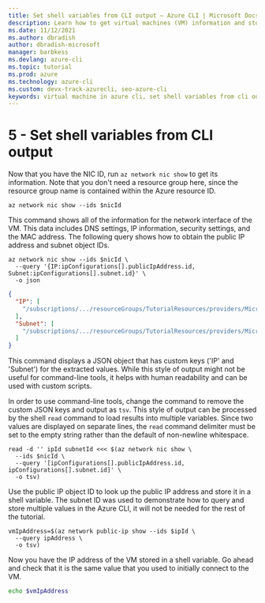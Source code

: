 ```yaml
---
title: Set shell variables from CLI output – Azure CLI | Microsoft Docs
description: Learn how to get virtual machines (VM) information and store results in an Azure CLI shell variable.
ms.date: 11/12/2021
ms.author: dbradish
author: dbradish-microsoft
manager: barbkess
ms.devlang: azure-cli
ms.topic: tutorial
ms.prod: azure
ms.technology: azure-cli
ms.custom: devx-track-azurecli, seo-azure-cli
keywords: virtual machine in azure cli, set shell variables from cli output 
---
```


# 5 - Set shell variables from CLI output

Now that you have the NIC ID, run `az network nic show` to get its information. Note that you don't need a resource group here, since the resource group name is contained within the Azure resource ID.

```azurecli-interactive
az network nic show --ids $nicId
```

This command shows all of the information for the network interface of the VM. This data includes DNS settings, IP information, security settings, and the MAC address. The following query shows how to obtain the public IP address and subnet object IDs.

```azurecli-interactive
az network nic show --ids $nicId \
  --query '{IP:ipConfigurations[].publicIpAddress.id, Subnet:ipConfigurations[].subnet.id}' \
  -o json
```

```json
{
  "IP": [
    "/subscriptions/.../resourceGroups/TutorialResources/providers/Microsoft.Network/publicIPAddresses/TutorialVM1PublicIP"
  ],
  "Subnet": [
    "/subscriptions/.../resourceGroups/TutorialResources/providers/Microsoft.Network/virtualNetworks/TutorialVM1VNET/subnets/TutorialVM1Subnet"
  ]
}
```

This command displays a JSON object that has custom keys ('IP' and 'Subnet') for the extracted values. While this style of output might not be useful
for command-line tools, it helps with human readability and can be used with custom scripts.

In order to use command-line tools, change the command to remove the custom JSON keys and output as `tsv`. This style of output can be processed by
the shell `read` command to load results into multiple variables. Since two values are displayed on separate lines, the `read` command
delimiter must be set to the empty string rather than the default of non-newline whitespace.

```azurecli
read -d '' ipId subnetId <<< $(az network nic show \
  --ids $nicId \
  --query '[ipConfigurations[].publicIpAddress.id, ipConfigurations[].subnet.id]' \
  -o tsv)
```

Use the public IP object ID to look up the public IP address and store it in a shell variable. The subnet ID was used to demonstrate how to query and store multiple values in the Azure CLI, it will not be needed for the rest of the tutorial.

```azurecli
vmIpAddress=$(az network public-ip show --ids $ipId \
  --query ipAddress \
  -o tsv)
```

Now you have the IP address of the VM stored in a shell variable. Go ahead and check that it is the same value that you used to initially connect to the VM.

```bash
echo $vmIpAddress
```
